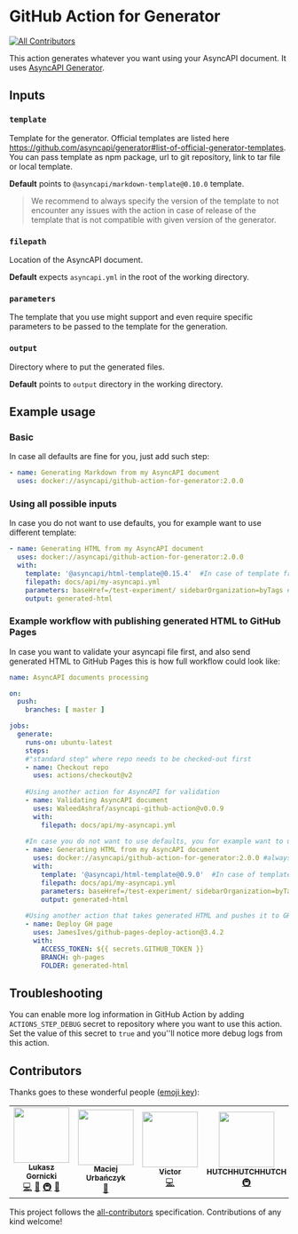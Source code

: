 # GitHub Action for Generator
<!-- ALL-CONTRIBUTORS-BADGE:START - Do not remove or modify this section -->
[![All Contributors](https://img.shields.io/badge/all_contributors-5-orange.svg?style=flat-square)](#contributors-)
<!-- ALL-CONTRIBUTORS-BADGE:END -->

This action generates whatever you want using your AsyncAPI document. It uses [AsyncAPI Generator](https://github.com/asyncapi/generator/).

## Inputs

### `template`

Template for the generator. Official templates are listed here https://github.com/asyncapi/generator#list-of-official-generator-templates. You can pass template as npm package, url to git repository, link to tar file or local template.

**Default** points to `@asyncapi/markdown-template@0.10.0` template.

> We recommend to always specify the version of the template to not encounter any issues with the action in case of release of the template that is not compatible with given version of the generator.

### `filepath`

Location of the AsyncAPI document.

**Default** expects `asyncapi.yml` in the root of the working directory.

### `parameters`

The template that you use might support and even require specific parameters to be passed to the template for the generation.

### `output`

Directory where to put the generated files.

**Default** points to `output` directory in the working directory.

## Example usage

### Basic

In case all defaults are fine for you, just add such step:

```yaml
- name: Generating Markdown from my AsyncAPI document
  uses: docker://asyncapi/github-action-for-generator:2.0.0
```

### Using all possible inputs

In case you do not want to use defaults, you for example want to use different template:

```yaml
- name: Generating HTML from my AsyncAPI document
  uses: docker://asyncapi/github-action-for-generator:2.0.0
  with:
    template: '@asyncapi/html-template@0.15.4'  #In case of template from npm, because of @ it must be in quotes
    filepath: docs/api/my-asyncapi.yml
    parameters: baseHref=/test-experiment/ sidebarOrganization=byTags #space separated list of key/values
    output: generated-html
```

### Example workflow with publishing generated HTML to GitHub Pages

In case you want to validate your asyncapi file first, and also send generated HTML to GitHub Pages this is how full workflow could look like:

```yaml
name: AsyncAPI documents processing

on:
  push:
    branches: [ master ]

jobs:
  generate:
    runs-on: ubuntu-latest
    steps:
    #"standard step" where repo needs to be checked-out first
    - name: Checkout repo
      uses: actions/checkout@v2
      
    #Using another action for AsyncAPI for validation
    - name: Validating AsyncAPI document
      uses: WaleedAshraf/asyncapi-github-action@v0.0.9
      with:
        filepath: docs/api/my-asyncapi.yml
      
    #In case you do not want to use defaults, you for example want to use different template
    - name: Generating HTML from my AsyncAPI document
      uses: docker://asyncapi/github-action-for-generator:2.0.0 #always use latest tag as each is pushed to docker
      with:
        template: '@asyncapi/html-template@0.9.0'  #In case of template from npm, because of @ it must be in quotes
        filepath: docs/api/my-asyncapi.yml
        parameters: baseHref=/test-experiment/ sidebarOrganization=byTags #space separated list of key/values
        output: generated-html
      
    #Using another action that takes generated HTML and pushes it to GH Pages
    - name: Deploy GH page
      uses: JamesIves/github-pages-deploy-action@3.4.2
      with:
        ACCESS_TOKEN: ${{ secrets.GITHUB_TOKEN }}
        BRANCH: gh-pages
        FOLDER: generated-html
```

## Troubleshooting

You can enable more log information in GitHub Action by adding `ACTIONS_STEP_DEBUG` secret to repository where you want to use this action. Set the value of this secret to `true` and you''ll notice more debug logs from this action.
## Contributors

Thanks goes to these wonderful people ([emoji key](https://allcontributors.org/docs/en/emoji-key)):

<!-- ALL-CONTRIBUTORS-LIST:START - Do not remove or modify this section -->
<!-- prettier-ignore-start -->
<!-- markdownlint-disable -->
<table>
  <tr>
    <td align="center"><a href="https://www.brainfart.dev/"><img src="https://avatars.githubusercontent.com/u/6995927?v=4?s=100" width="100px;" alt=""/><br /><sub><b>Lukasz Gornicki</b></sub></a><br /><a href="https://github.com/asyncapi/github-action-for-generator/commits?author=derberg" title="Code">💻</a> <a href="#maintenance-derberg" title="Maintenance">🚧</a> <a href="#infra-derberg" title="Infrastructure (Hosting, Build-Tools, etc)">🚇</a> <a href="https://github.com/asyncapi/github-action-for-generator/pulls?q=is%3Apr+reviewed-by%3Aderberg" title="Reviewed Pull Requests">👀</a></td>
    <td align="center"><a href="https://github.com/magicmatatjahu"><img src="https://avatars.githubusercontent.com/u/20404945?v=4?s=100" width="100px;" alt=""/><br /><sub><b>Maciej Urbańczyk</b></sub></a><br /><a href="https://github.com/asyncapi/github-action-for-generator/pulls?q=is%3Apr+reviewed-by%3Amagicmatatjahu" title="Reviewed Pull Requests">👀</a></td>
    <td align="center"><a href="https://www.victormartingarcia.com"><img src="https://avatars.githubusercontent.com/u/659832?v=4?s=100" width="100px;" alt=""/><br /><sub><b>Victor</b></sub></a><br /><a href="https://github.com/asyncapi/github-action-for-generator/commits?author=victormartingarcia" title="Code">💻</a></td>
    <td align="center"><a href="https://github.com/HUTCHHUTCHHUTCH"><img src="https://avatars.githubusercontent.com/u/55915170?v=4?s=100" width="100px;" alt=""/><br /><sub><b>HUTCHHUTCHHUTCH</b></sub></a><br /><a href="#infra-HUTCHHUTCHHUTCH" title="Infrastructure (Hosting, Build-Tools, etc)">🚇</a></td>
    <td align="center"><a href="https://github.com/pioneer2k"><img src="https://avatars.githubusercontent.com/u/32297829?v=4?s=100" width="100px;" alt=""/><br /><sub><b>Thomas Heyer</b></sub></a><br /><a href="#infra-pioneer2k" title="Infrastructure (Hosting, Build-Tools, etc)">🚇</a></td>
  </tr>
</table>

<!-- markdownlint-restore -->
<!-- prettier-ignore-end -->

<!-- ALL-CONTRIBUTORS-LIST:END -->

This project follows the [all-contributors](https://github.com/all-contributors/all-contributors) specification. Contributions of any kind welcome!
